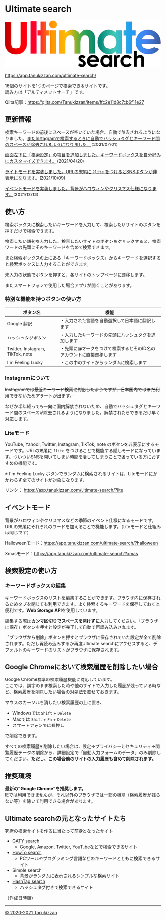 # Ultimate search

![logo](./images/ultimate.svg)

https://app.tanukizzan.com/ultimate-search/

16個のサイトを1つのページで検索できるサイトです。  
読み方は「アルティメットサーチ」です。

Qiita記事：https://qiita.com/Tanukizzan/items/ffc2e11d8c7cb6f11e27

## 更新情報

検索キーワードの前後にスペースが空いていた場合、自動で除去されるようになりました。[またInstagramで検索するときに自動でハッシュタグとキーワード間のスペースが除去されるようになりました。](#instagramについて)（2021/07/01）

[画面左下に「検索設定」の項目を追加しました。キーワードボックスを自分好みにカスタマイズできます。](#検索設定の使い方)（2021/04/20）

[ライトモードを実装しました。URLの末尾に `?lite` をつけるとSNSボタンが非表示になります。](#liteモード)(2021/10/09)

[イベントモードを実装しました。背景がハロウィンやクリスマス仕様になります。](#イベントモード)(2021/12/13)

## 使い方

検索ボックスに検索したいキーワードを入力して、検索したいサイトのボタンを押すだけで検索できます。

検索したい語句を入力した、検索したいサイトのボタンをクリックすると、検索ワードの先頭にそのキーワードを含めて検索できます。

また検索ボックスの上にある「キーワードボックス」からキーワードを選択すると検索ボックスに入力することができます。

未入力の状態でボタンを押すと、各サイトのトップページに遷移します。

またスマートフォンで使用した場合アプリが開くことがあります。

### 特別な機能を持つボタンの使い方

| ボタン名 | 機能 |
| - | - |
| Google 翻訳 | ・入力された言語を自動選択して日本語に翻訳します |
| ハッシュタグボタン | ・入力したキーワードの先頭にハッシュタグを追加します |
| Twitter, Instagram, TikTok, note | ・先頭に@マークをつけて検索するとそのID名のアカウントに直接遷移します |
| I'm Feeling Lucky | ・この中のサイトからランダムに検索します |

### Instagramについて
~~Instagramでは最近キーワード検索に対応したようですが、日本国内ではまだ利用できないためアラートが出ます。~~

なぜか半年経っても一向に国内解禁されないため、自動でハッシュタグとキーワード間のスペースが除去されるようになりました。解禁されたらできるだけ早く対応します。

### Liteモード

YouTube, Yahoo!, Twitter, Instagram, TikTok, note のボタンを非表示にするモードです。URLの末尾に `?lite` をつけることで機能する隠しモードになっています。ついついSNSを開いてしまい時間を潰してしまうことで困っている方におすすめの機能です。

※ I'm Feeling Lucky ボタンでランダムに検索されるサイトは、Liteモードにかかわらず全てのサイトが対象になります。

リンク： https://app.tanukizzan.com/ultimate-search/?lite

## イベントモード

背景がハロウィンやクリスマスなどの季節のイベント仕様になるモードです。URLの末尾にそれぞれのワードを加えることで機能します。（Liteモードと仕組みは同じです）

Halloweenモード：https://app.tanukizzan.com/ultimate-search/?halloween

Xmasモード：https://app.tanukizzan.com/ultimate-search/?xmas

## 検索設定の使い方

### キーワードボックスの編集

キーワードボックスのリストを編集することができます。ブラウザ内に保存されるためタブを閉じても利用できます。よく検索するキーワードを保存しておくと便利です。**Web Storage API**を使用しています。

編集する際は**カンマ区切りでスペースを開けずに**入力してください。「ブラウザに保存」ボタンを押すと設定が完了して自動で再読み込みされます。

「ブラウザから削除」ボタンを押すとブラウザに保存されていた設定が全て削除されます。ただし再読み込みするか再度Ultimate searchにアクセスすると、デフォルトのキーワードのリストがブラウザに保存されます。

## Google Chromeにおいて検索履歴を削除したい場合

Google Chrome標準の検索履歴機能に対応しています。  
ここでは、誤字のまま検索した時や他のサイトで入力した履歴が残っている時など、検索履歴を削除したい場合の対処法を載せておきます。

マウスのカーソルを消したい検索履歴の上に置き、

- Windowsでは `Shift` + `Delete`
- Macでは `Shift` + `Fn` + `Delete`
- スマートフォンでは長押し

で削除できます。

すべての検索履歴を削除したい場合は、設定→プライバシーとセキュリティ→閲覧履歴データの削除から、詳細設定で「自動入力フォームのデータ」のみ削除してください。**ただし、この場合他のサイトの入力履歴も含めて削除されます。**

## 推奨環境

**最新の"Google Chrome"を推奨します。**  
IEでは利用できませんが、それ以外のブラウザでは一部の機能（検索履歴が残らない等）を除いて利用できる場合があります。

## Ultimate searchの元となったサイトたち

究極の検索サイトを作るに当たって前身となったサイト

- [GATY search](https://app.tanukizzan.com/gaty-search/)
  - Google, Amazon, Twitter, YouTubeなどで検索できるサイト
- [HowTo search](https://app.tanukizzan.com/howto-search/)
  - PCツールやプログラミング言語などのキーワードとともに検索できるサイト
- [Simple search](https://app.tanukizzan.com/simple-search/)
  - 背景がランダムに表示されるシンプルな検索サイト
- [HashTag search](https://app.tanukizzan.com/hashtag-search/)
  - ハッシュタグ付きで検索できるサイト

（作成日時順）

---

[&copy; 2020-2021 Tanukizzan](https://app.tanukizzan.com/)
